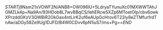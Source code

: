 $START$j9Nsm21xVOWF2N/ANB8+OW096lU+5LdryaTYunuXc01MXWWTAhJGMZLk4p+Na9An/93HDob8L7wvBBqCS/IehERcw5XZp6MToetOlp/cbv6owkXPrzddGKzV3QWBiR2OkOax4ntLirK2uf6eAUpGcHrov6T22Iy8eZTMfurfrdTnAw/aDGy58Ze9Ug1DJFD/B4W0CDvv6pN1iuS7/ms+Pg==$END$